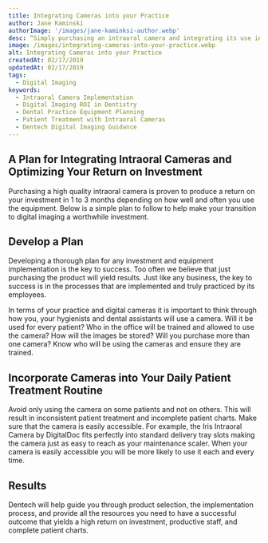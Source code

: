 ```yaml
---
title: Integrating Cameras into your Practice
author: Jane Kaminski
authorImage: '/images/jane-kaminksi-author.webp'
desc: “Simply purchasing an intraoral camera and integrating its use into daily patient treatment is one of the easiest changes a dentist can make for one of the highest returns on investment.”
image: /images/integrating-cameras-into-your-practice.webp
alt: Integrating Cameras into your Practice
createdAt: 02/17/2019
updatedAt: 02/17/2019
tags:
  - Digital Imaging
keywords:
  - Intraoral Camera Implementation
  - Digital Imaging ROI in Dentistry
  - Dental Practice Equipment Planning
  - Patient Treatment with Intraoral Cameras
  - Dentech Digital Imaging Guidance
---
```

## A Plan for Integrating Intraoral Cameras and Optimizing Your Return on Investment

Purchasing a high quality intraoral camera is proven to produce a return on your investment in 1 to 3 months depending on how well and often you use the equipment. Below is a simple plan to follow to help make your transition to digital imaging a worthwhile investment.

## Develop a Plan

Developing a thorough plan for any investment and equipment implementation is the key to success. Too often we believe that just purchasing the product will yield results. Just like any business, the key to success is in the processes that are implemented and truly practiced by its employees.

In terms of your practice and digital cameras it is important to think through how you, your hygienists and dental assistants will use a camera. Will it be used for every patient? Who in the office will be trained and allowed to use the camera? How will the images be stored? Will you purchase more than one camera? Know who will be using the cameras and ensure they are trained.

## Incorporate Cameras into Your Daily Patient Treatment Routine

Avoid only using the camera on some patients and not on others. This will result in inconsistent patient treatment and incomplete patient charts. Make sure that the camera is easily accessible. For example, the Iris Intraoral Camera by DigitalDoc fits perfectly into standard delivery tray slots making the camera just as easy to reach as your maintenance scaler. When your camera is easily accessible you will be more likely to use it each and every time.

## Results

Dentech will help guide you through product selection, the implementation process, and provide all the resources you need to have a successful outcome that yields a high return on investment, productive staff, and complete patient charts.